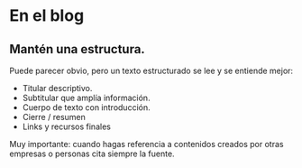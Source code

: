 # En el blog

<h2 class="big-title">Mantén una estructura.</h2>


Puede parecer obvio, pero un texto estructurado se lee y se entiende mejor:

<ul class="default-list">
  <li>Titular descriptivo.</li>
  <li>Subtitular que amplía información.</li>
  <li>Cuerpo de texto con introducción.</li>
  <li>Cierre / resumen</li>
  <li>Links y recursos finales</li>
</ul>

Muy importante: cuando hagas referencia a contenidos creados por otras empresas o personas cita siempre la fuente.
